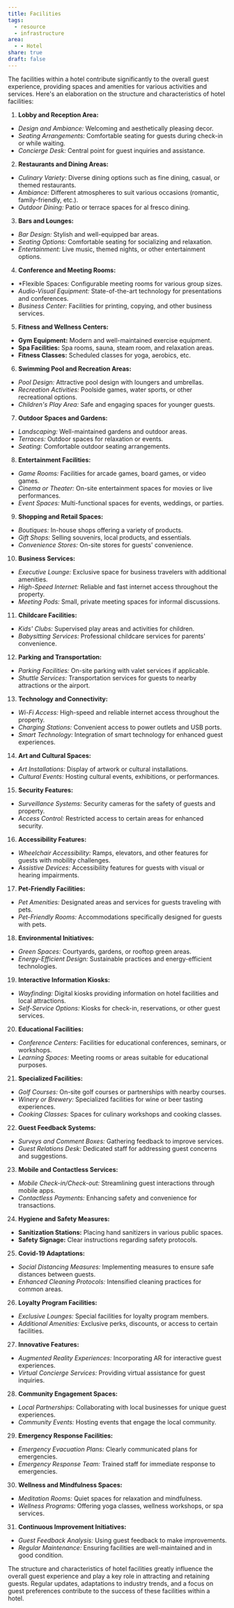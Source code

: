 ```yaml
---
title: Facilities
tags:
  - resource
  - infrastructure
area:
  - - Hotel
share: true
draft: false
---
```


The facilities within a hotel contribute significantly to the overall guest experience, providing spaces and amenities for various activities and services. Here's an elaboration on the structure and characteristics of hotel facilities:
 
1. **Lobby and Reception Area:**
  - *Design and Ambiance:* Welcoming and aesthetically pleasing decor.
  - *Seating Arrangements:* Comfortable seating for guests during check-in or while waiting.
  - *Concierge Desk:* Central point for guest inquiries and assistance.

2. **Restaurants and Dining Areas:**
  - *Culinary Variety:* Diverse dining options such as fine dining, casual, or themed restaurants.
  - *Ambiance:* Different atmospheres to suit various occasions (romantic, family-friendly, etc.).
  - *Outdoor Dining:* Patio or terrace spaces for al fresco dining.

3. **Bars and Lounges:**
  - *Bar Design:* Stylish and well-equipped bar areas.
  - *Seating Options:* Comfortable seating for socializing and relaxation.
  - *Entertainment:* Live music, themed nights, or other entertainment options.

4. **Conference and Meeting Rooms:**
  - *Flexible Spaces: Configurable meeting rooms for various group sizes.
  - *Audio-Visual Equipment:* State-of-the-art technology for presentations and conferences.
  - *Business Center:* Facilities for printing, copying, and other business services.

5. **Fitness and Wellness Centers:**
  - **Gym Equipment:** Modern and well-maintained exercise equipment.
  - **Spa Facilities:** Spa rooms, sauna, steam room, and relaxation areas.
  - **Fitness Classes:** Scheduled classes for yoga, aerobics, etc.

6. **Swimming Pool and Recreation Areas:**
  - *Pool Design:* Attractive pool design with loungers and umbrellas.
  - *Recreation Activities:* Poolside games, water sports, or other recreational options.
  - *Children's Play Area:* Safe and engaging spaces for younger guests.

7. **Outdoor Spaces and Gardens:**
  - *Landscaping:* Well-maintained gardens and outdoor areas.
  - *Terraces:* Outdoor spaces for relaxation or events.
  - *Seating:* Comfortable outdoor seating arrangements.

8. **Entertainment Facilities:**
  - *Game Rooms:* Facilities for arcade games, board games, or video games.
  - *Cinema or Theater:* On-site entertainment spaces for movies or live performances.
  - *Event Spaces:* Multi-functional spaces for events, weddings, or parties.

9. **Shopping and Retail Spaces:**
  - *Boutiques:* In-house shops offering a variety of products.
  - *Gift Shops:* Selling souvenirs, local products, and essentials.
  - *Convenience Stores:* On-site stores for guests' convenience.

10. **Business Services:**
  - *Executive Lounge:* Exclusive space for business travelers with additional amenities.
  - *High-Speed Internet:* Reliable and fast internet access throughout the property.
  - *Meeting Pods:* Small, private meeting spaces for informal discussions.

11. **Childcare Facilities:**
  - *Kids' Clubs:* Supervised play areas and activities for children.
  - *Babysitting Services:* Professional childcare services for parents' convenience.

12. **Parking and Transportation:**
  - *Parking Facilities:* On-site parking with valet services if applicable.
  - *Shuttle Services:* Transportation services for guests to nearby attractions or the airport.

13. **Technology and Connectivity:**
  - *Wi-Fi Access:* High-speed and reliable internet access throughout the property.
  - *Charging Stations:* Convenient access to power outlets and USB ports.
  - *Smart Technology:* Integration of smart technology for enhanced guest experiences.

14. **Art and Cultural Spaces:**
  - *Art Installations:* Display of artwork or cultural installations.
  - *Cultural Events:* Hosting cultural events, exhibitions, or performances.

15. **Security Features:**
  - *Surveillance Systems:* Security cameras for the safety of guests and property.
  - *Access Control:* Restricted access to certain areas for enhanced security.

16. **Accessibility Features:**
  - *Wheelchair Accessibility:* Ramps, elevators, and other features for guests with mobility challenges.
  - *Assistive Devices:* Accessibility features for guests with visual or hearing impairments.

17. **Pet-Friendly Facilities:**
  - *Pet Amenities:* Designated areas and services for guests traveling with pets.
  - *Pet-Friendly Rooms:* Accommodations specifically designed for guests with pets.

18. **Environmental Initiatives:**
  - *Green Spaces:* Courtyards, gardens, or rooftop green areas.
  - *Energy-Efficient Design:* Sustainable practices and energy-efficient technologies.

19. **Interactive Information Kiosks:**
  - *Wayfinding:* Digital kiosks providing information on hotel facilities and local attractions.
  - *Self-Service Options:* Kiosks for check-in, reservations, or other guest services.

20. **Educational Facilities:**
  - *Conference Centers:* Facilities for educational conferences, seminars, or workshops.
  - *Learning Spaces:* Meeting rooms or areas suitable for educational purposes.

21. **Specialized Facilities:**
  - *Golf Courses:* On-site golf courses or partnerships with nearby courses.
  - *Winery or Brewery:* Specialized facilities for wine or beer tasting experiences.
  - *Cooking Classes:* Spaces for culinary workshops and cooking classes.

22. **Guest Feedback Systems:**
  - *Surveys and Comment Boxes:* Gathering feedback to improve services.
  - *Guest Relations Desk:* Dedicated staff for addressing guest concerns and suggestions.

23. **Mobile and Contactless Services:**
  - *Mobile Check-in/Check-out:* Streamlining guest interactions through mobile apps.
  - *Contactless Payments:* Enhancing safety and convenience for transactions.

24. **Hygiene and Safety Measures:**
  - **Sanitization Stations:** Placing hand sanitizers in various public spaces.
  - **Safety Signage:** Clear instructions regarding safety protocols.

25. **Covid-19 Adaptations:**
  - *Social Distancing Measures:* Implementing measures to ensure safe distances between guests.
  - *Enhanced Cleaning Protocols:* Intensified cleaning practices for common areas.

26. **Loyalty Program Facilities:**
  - *Exclusive Lounges:* Special facilities for loyalty program members.
  - *Additional Amenities:* Exclusive perks, discounts, or access to certain facilities.

27. **Innovative Features:**
  - *Augmented Reality Experiences:* Incorporating AR for interactive guest experiences.
  - *Virtual Concierge Services:* Providing virtual assistance for guest inquiries.

28. **Community Engagement Spaces:**
  - *Local Partnerships:* Collaborating with local businesses for unique guest experiences.
  - *Community Events:* Hosting events that engage the local community.

29. **Emergency Response Facilities:**
  - *Emergency Evacuation Plans:* Clearly communicated plans for emergencies.
  - *Emergency Response Team:* Trained staff for immediate response to emergencies.

30. **Wellness and Mindfulness Spaces:**
  - *Meditation Rooms:* Quiet spaces for relaxation and mindfulness.
  - *Wellness Programs:* Offering yoga classes, wellness workshops, or spa services.

31. **Continuous Improvement Initiatives:**
  - *Guest Feedback Analysis:* Using guest feedback to make improvements.
  - *Regular Maintenance:* Ensuring facilities are well-maintained and in good condition.

The structure and characteristics of hotel facilities greatly influence the overall guest experience and play a key role in attracting and retaining guests. Regular updates, adaptations to industry trends, and a focus on guest preferences contribute to the success of these facilities within a hotel.
